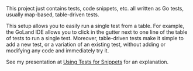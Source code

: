 This project just contains tests, code snippets, etc. all written as Go tests, usually map-based, table-driven tests.

This setup allows you to easily run a single test from a table. For example, the GoLand IDE allows you to click in the gutter next to one line of the table of tests to run a single test.  Moreover, table-driven tests make it simple to add a new test, or a variation of an existing test, without adding or modifying any code and immediately try it.

See my presentation at  [Using Tests for Snippets](https://docs.google.com/presentation/d/1xY6NBQWX--jTtCL125OoKtid8BhUzBkEj1O8wV6FjkA/edit#slide=id.p) for an explanation.
